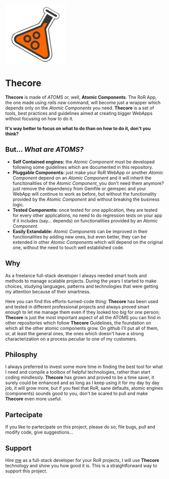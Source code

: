 ![**Thecore** Logo](https://github.com/gabrieletassoni/thecore_ui_layout_taris_website/raw/master/app/assets/images/logo.png)
# **Thecore**
**Thecore** is made of _ATOMS_ or, well, **Atomic Components**. 
The RoR App, the one made using _rails new_ command, will become just a wrapper which depends only on the _Atomic Components_ you need.
**Thecore** is a set of tools, best practices and guidelines aimed at creating bigger WebApps without focusing on how to do it.

**It's way better to focus on what to do than on how to do it, don't you think?**

## But... _What are ATOMS?_
 * **Self Contained engines:** the _Atomic Component_ must be developed following some guidelines which are documented in this repository.
 * **Pluggable Components:** just make your RoR WebApp or another _Atomic Component_ depend on an _Atomic Component_ and it will inherit the funcitonalities of the _Atomic Component_, you don't need them anymore? just remove the dependency from Gemfile or gemspec and your WebApp will continue to work as before, but without the functionality provided by the _Atomic Component_ and without breaking the business logic.
 * **Tested Components:** once tested for one application, they are tested for every other applications, no need to do regression tests on your app if it includes (say... depends) on functionalities provided by an _Atomic Component_.
 * **Easily Extandable:** _Atomic Components_ can be improved in their functionalities by adding new ones, but even better, they can be extended in other _Atomic Components_ which will depend on the original one, without the need to touch well established code.

## Why
As a freelance full-stack developer I always needed smart tools and methods to manage scalable projects. During the years I started to make choices, studying languages, patterns and technologies that were getting my attention because of their smartness.

Here you can find this efforts-turned-code thing: **Thecore** has been used and tested in different professional projects and always proved smart enough to let me manage them even if they looked too big for one person; **Thecore** is just the most important aspect of all the ATOMS you can find in other repositories which follow **Thecore** Guidelines, the foundation on which all the other atomic components grow. On github I'll put all of them, or, at least the general ones, the ones which doesn't have a strong characterization on a process peculiar to one of my customers.

## Philosphy
I always preferred to invest some more time in finding the best tool for what I need and compile a toolbox of helpful technologies, rather than start coding mindlessly. **Thecore** has grown and proved to be a time saver, it surely could be enhanced and as long as I keep using it for my day by day job, it will grow more, but if you feel that RoR, sane defaults, atomic engines (components) sounds good to you, don't be scared to pull and make **Thecore** even more useful.

## Partecipate
If you like to partecipate on this project, please do so; file bugs, pull and modify code, give suggestions...

## Support
Hire [me](mailto:gabriele.tassoni@gmail.com) as a full-stack developer for your RoR projects, I will use **Thecore** technology and show you how good it is. This is a straightforward way to support this project.

